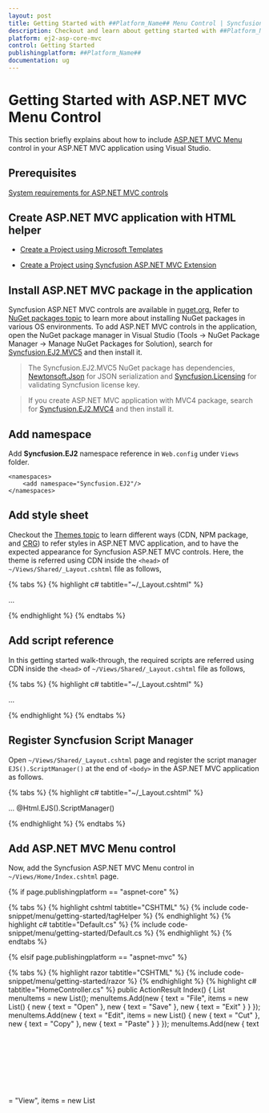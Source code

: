 ```yaml
---
layout: post
title: Getting Started with ##Platform_Name## Menu Control | Syncfusion
description: Checkout and learn about getting started with ##Platform_Name## Menu control of Syncfusion Essential JS 2 and more details.
platform: ej2-asp-core-mvc
control: Getting Started
publishingplatform: ##Platform_Name##
documentation: ug
---
```



# Getting Started with ASP.NET MVC Menu Control

This section briefly explains about how to include [ASP.NET MVC Menu](https://www.syncfusion.com/aspnet-core-ui-controls/menu-bar) control in your ASP.NET MVC application using Visual Studio.

## Prerequisites

[System requirements for ASP.NET MVC controls](https://ej2.syncfusion.com/aspnetmvc/documentation/system-requirements)

## Create ASP.NET MVC application with HTML helper

* [Create a Project using Microsoft Templates](https://docs.microsoft.com/en-us/aspnet/core/tutorials/first-mvc-app/start-mvc?view=aspnetcore-6.0&tabs=visual-studio)

* [Create a Project using Syncfusion ASP.NET MVC Extension](https://ej2.syncfusion.com/aspnetmvc/documentation/getting-started/project-template)

## Install ASP.NET MVC package in the application

Syncfusion ASP.NET MVC controls are available in [nuget.org.](https://www.nuget.org/packages?q=syncfusion.EJ2) Refer to [NuGet packages topic](https://ej2.syncfusion.com/aspnetmvc/documentation/nuget-packages) to learn more about installing NuGet packages in various OS environments. To add ASP.NET MVC controls in the application, open the NuGet package manager in Visual Studio (Tools → NuGet Package Manager → Manage NuGet Packages for Solution), search for [Syncfusion.EJ2.MVC5](https://www.nuget.org/packages/Syncfusion.EJ2.MVC5) and then install it.

> The Syncfusion.EJ2.MVC5 NuGet package has dependencies, [Newtonsoft.Json](https://www.nuget.org/packages/Newtonsoft.Json/) for JSON serialization and [Syncfusion.Licensing](https://www.nuget.org/packages/Syncfusion.Licensing/) for validating Syncfusion license key.

> If you create ASP.NET MVC application with MVC4 package, search for [Syncfusion.EJ2.MVC4](https://www.nuget.org/packages/Syncfusion.EJ2.MVC4) and then install it. 

## Add namespace

Add **Syncfusion.EJ2** namespace reference in `Web.config` under `Views` folder.

```
<namespaces>
    <add namespace="Syncfusion.EJ2"/>
</namespaces>
```

## Add style sheet

Checkout the [Themes topic](https://ej2.syncfusion.com/aspnetmvc/documentation/appearance/theme) to learn different ways (CDN, NPM package, and [CRG](https://ej2.syncfusion.com/aspnetmvc/documentation/common/custom-resource-generator)) to refer styles in ASP.NET MVC application, and to have the expected appearance for Syncfusion ASP.NET MVC controls. Here, the theme is referred using CDN inside the `<head>` of `~/Views/Shared/_Layout.cshtml` file as follows,

{% tabs %}
{% highlight c# tabtitle="~/_Layout.cshtml" %}

<head>
    ...
    <!-- Syncfusion ASP.NET MVC controls styles -->
    <link rel="stylesheet" href="https://cdn.syncfusion.com/ej2/{{ site.ej2version }}/fluent.css" />
</head>

{% endhighlight %}
{% endtabs %}

## Add script reference

In this getting started walk-through, the required scripts are referred using CDN inside the `<head>` of `~/Views/Shared/_Layout.cshtml` file as follows,

{% tabs %}
{% highlight c# tabtitle="~/_Layout.cshtml" %}

<head>
    ...
    <!-- Syncfusion ASP.NET MVC controls scripts -->
    <script src="https://cdn.syncfusion.com/ej2/{{ site.ej2version }}/dist/ej2.min.js"></script>
</head>

{% endhighlight %}
{% endtabs %}

## Register Syncfusion Script Manager

Open `~/Views/Shared/_Layout.cshtml` page and register the script manager `EJS().ScriptManager()` at the end of `<body>` in the ASP.NET MVC application as follows. 

{% tabs %}
{% highlight c# tabtitle="~/_Layout.cshtml" %}

<body>
...
    <!-- Syncfusion ASP.NET MVC Script Manager -->
    @Html.EJS().ScriptManager()
</body>

{% endhighlight %}
{% endtabs %}

## Add ASP.NET MVC Menu control

Now, add the Syncfusion ASP.NET MVC Menu control in `~/Views/Home/Index.cshtml` page.

{% if page.publishingplatform == "aspnet-core" %}

{% tabs %}
{% highlight cshtml tabtitle="CSHTML" %}
{% include code-snippet/menu/getting-started/tagHelper %}
{% endhighlight %}
{% highlight c# tabtitle="Default.cs" %}
{% include code-snippet/menu/getting-started/Default.cs %}
{% endhighlight %}
{% endtabs %}

{% elsif page.publishingplatform == "aspnet-mvc" %}

{% tabs %}
{% highlight razor tabtitle="CSHTML" %}
{% include code-snippet/menu/getting-started/razor %}
{% endhighlight %}
{% highlight c# tabtitle="HomeController.cs" %}
public ActionResult Index()
{
    List<object> menuItems = new List<object>();
    menuItems.Add(new
    {
        text = "File",
        items = new List<object>()
            {
                new { text = "Open" },
                new { text = "Save" },
                new { text = "Exit" }
            }
    });
    menuItems.Add(new
    {
        text = "Edit",
        items = new List<object>()
            {
                new { text = "Cut" },
                new { text = "Copy" },
                new { text = "Paste" }
            }
    });
    menuItems.Add(new
    {
        text = "View",
        items = new List<object>()
            {
                new { text = "Toolbar" },
                new { text = "Sidebar" },
                new { text = "Fullscreen" }
            }
    });
    menuItems.Add(new
    {
        text = "Tools",
        items = new List<object>()
            {
                new { text = "Spelling & Grammar" },
                new { text = "Customize" },
                new { text = "Options" }
            }
    });
    menuItems.Add(new
    {
        text = "Go"
    });
    menuItems.Add(new
    {
        text = "Help"
    });
    return View(menuItems);
}
{% endhighlight %}
{% endtabs %}
{% endif %}

Press <kbd>Ctrl</kbd>+<kbd>F5</kbd> (Windows) or <kbd>⌘</kbd>+<kbd>F5</kbd> (macOS) to run the app. Then, the Syncfusion ASP.NET MVC Menu control will be rendered in the default web browser.

![ASP.NET MVC Menu Control](images/menu.png)

> This example demonstrates the basic rendering of Menu with items support. For more information about data source support, refer to the [`Data Source Binding`](./data-source-binding-and-custom-menu-items#data-binding) section.

## Group menu items with separator

The separators are both horizontal and vertical lines used to separate the menu items.
You cannot select the separators, but you can enable separators to group the menu items using the `separator` property.
The `Open` and `Save` sub menu items are grouped using the `separator` property in the following sample.

{% if page.publishingplatform == "aspnet-core" %}

{% tabs %}
{% highlight cshtml tabtitle="CSHTML" %}
{% include code-snippet/menu/separator/tagHelper %}
{% endhighlight %}
{% highlight c# tabtitle="Separator.cs" %}
{% include code-snippet/menu/separator/Separator.cs %}
{% endhighlight %}
{% endtabs %}

{% elsif page.publishingplatform == "aspnet-mvc" %}

{% tabs %}
{% highlight razor tabtitle="CSHTML" %}
{% include code-snippet/menu/separator/razor %}
{% endhighlight %}
{% highlight c# tabtitle="HomeController.cs" %}
public ActionResult Index()
{
    List<object> menuItems = new List<object>();
    menuItems.Add(new
    {
        text = "File",
        items = new List<object>()
            {
                new { text = "Open" },
                new { text = "Save" },
                new { separator = true},
                new { text = "Exit" }
            }
    });
    menuItems.Add(new
    {
        text = "Edit",
        items = new List<object>()
            {
                new { text = "Cut" },
                new { text = "Copy" },
                new { text = "Paste" }
            }
    });
    menuItems.Add(new
    {
        text = "View",
        items = new List<object>()
            {
                new { text = "Toolbar" },
                new { text = "Sidebar" },
                new { text = "Fullscreen" }
            }
    });
    menuItems.Add(new
    {
        text = "Tools",
        items = new List<object>()
            {
                new { text = "Spelling & Grammar" },
                new { text = "Customize" },
                new { text = "Options" }
            }
    });
    menuItems.Add(new
    {
        text = "Go"
    });
    menuItems.Add(new
    {
        text = "Help"
    });
    return View(menuItems);
}
{% endhighlight %}
{% endtabs %}
{% endif %}

![ASP.NET MVC Menu with Separator](images/menu-with-separator.png)

> The `separator` property should not be given along with the other fields in the `MenuItem`. You can also enable the separator to group **horizontal** menu items.

## See also

* [Create menu using data source](./data-source-binding-and-custom-menu-items#data-binding)
* [Customize menu items using template support](./data-source-binding-and-custom-menu-items#custom-menu-items)
* [Integrating with Toolbar component](./use-case-scenarios#menu-in-toolbar)